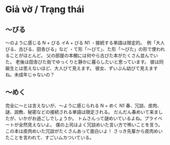 # Giả vờ / Trạng thái

## 〜びる
〜のように感じる
N + びる イA + びる
N1
・接続する単語は限定的。　例「大人びる、古びる、田舎びる」など ・て形「〜びて」、た形「〜びた」の形で使われることがほとんど。
父の部屋の本棚には何やら古びた本がたくさん並んでいた。
老後は田舎びた街でゆっくりと静かに暮らしたいと思っています。
彼は同級生とは思えないほど、大人びて見えます。
彼女、ずいぶん幼びて見えますね。未成年じゃないの？


## 〜めく
完全に〜とは言えないが、〜ように感じられる
N + めく
N1
春、冗談、皮肉、謎、説教、秘密などの接続される単語は限定される。
だんだん春めいて来ましたが、いかがお過ごしでしょうか。
トムさんって謎めいているよね。プライベートが全然見えないよ。
僕の上司はよく冗談めいた言い方で怖いことを言う。
この本は皮肉めいた冗談がたくさんあって面白いよ！
さっき先輩から皮肉めいたことを言われて、すごいムカついている。